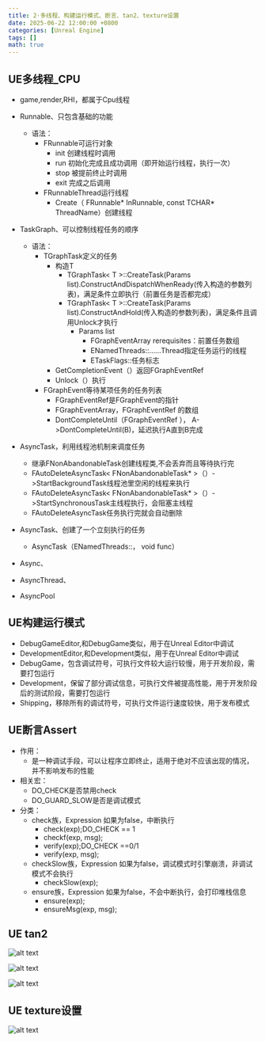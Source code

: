 ```yaml
---
title: 2·多线程、构建运行模式、断言、tan2、texture设置
date: 2025-06-22 12:00:00 +0800
categories: [Unreal Engine]
tags: []
math: true
---
```


## UE多线程_CPU

* game,render,RHI，都属于Cpu线程
* Runnable、只包含基础的功能

  * 语法：
    * FRunnable可运行对象
      * init 创建线程时调用
      * run 初始化完成且成功调用（即开始运行线程，执行一次）
      * stop 被提前终止时调用
      * exit 完成之后调用
    * FRunnableThread运行线程
      * Create（ FRunnable* InRunnable, const TCHAR* ThreadName）创建线程
* TaskGraph、可以控制线程任务的顺序

  * 语法：
    * TGraphTask定义的任务
      * 构造T
        * TGraphTask< T >::CreateTask(Params list).ConstructAndDispatchWhenReady(传入构造的参数列表)，满足条件立即执行（前置任务是否都完成）
        * TGraphTask< T >::CreateTask(Params list).ConstructAndHold(传入构造的参数列表)，满足条件且调用Unlock才执行
          * Params list
            * FGraphEventArray rerequisites：前置任务数组
            * ENamedThreads::……Thread指定任务运行的线程
            * ETaskFlags::任务标志
      * GetCompletionEvent（）返回FGraphEventRef
      * Unlock（）执行
    * FGraphEvent等待某项任务的任务列表
      * FGraphEventRef是FGraphEvent的指针
      * FGraphEventArray，FGraphEventRef 的数组
      * DontCompleteUntil（FGraphEventRef ）， A->DontCompleteUntil(B)，延迟执行A直到B完成
* AsyncTask，利用线程池机制来调度任务

  * 继承FNonAbandonableTask创建线程类,不会丢弃而且等待执行完
  * FAutoDeleteAsyncTask< FNonAbandonableTask* >（）->StartBackgroundTask线程池里空闲的线程来执行
  * FAutoDeleteAsyncTask< FNonAbandonableTask* >（）->StartSynchronousTask主线程执行，会阻塞主线程
  * FAutoDeleteAsyncTask任务执行完就会自动删除
* AsyncTask、创建了一个立刻执行的任务

  * AsyncTask（ENamedThreads::， void func）
* Async、
* AsyncThread、
* AsyncPool


## UE构建运行模式

* DebugGameEditor,和DebugGame类似，用于在Unreal Editor中调试
* DevelopmentEditor,和Development类似，用于在Unreal Editor中调试
* DebugGame，包含调试符号，可执行文件较大运行较慢，用于开发阶段，需要打包运行
* Development，保留了部分调试信息，可执行文件被提高性能，用于开发阶段后的测试阶段，需要打包运行
* Shipping，移除所有的调试符号，可执行文件运行速度较快，用于发布模式

## UE断言Assert

* 作用：
  * 是一种调试手段，可以让程序立即终止，适用于绝对不应该出现的情况，并不影响发布的性能
* 相关宏：
  * DO_CHECK是否禁用check
  * DO_GUARD_SLOW是否是调试模式
* 分类：
  * check族，Expression 如果为false，中断执行
    * check(exp);DO_CHECK == 1
    * checkf(exp, msg);
    * verify(exp);DO_CHECK ==0/1
    * verify(exp, msg);
  * checkSlow族，Expression 如果为false，调试模式时引擎崩溃，非调试模式不会执行
    * checkSlow(exp);
  * ensure族，Expression 如果为false，不会中断执行，会打印堆栈信息
    * ensure(exp);
    * ensureMsg(exp, msg);

## UE tan2

![alt text](/assets/img/blog/UE/UE_2tan.png)

![alt text](/assets/img/blog/UE/UE_2tan1.png)

![alt text](/assets/img/blog/UE/UE_2tan2.png)

## UE texture设置

![alt text](/assets/img/blog/UE/UE_Texture.png)
